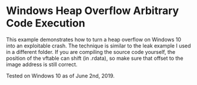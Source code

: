 # Windows Heap Overflow Arbitrary Code Execution

This example demonstrates how to turn a heap overflow on Windows 10 into an exploitable crash.
The technique is similar to the leak example I used in a different folder. If you are compiling
the source code yourself, the position of the vftable can shift (in .rdata), so make sure that
offset to the image address is still correct.

Tested on Windows 10 as of June 2nd, 2019.